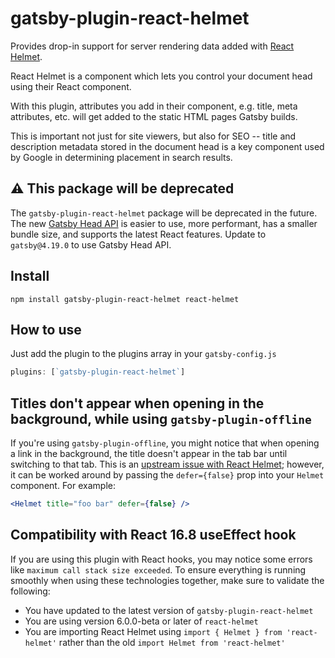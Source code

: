 # gatsby-plugin-react-helmet

Provides drop-in support for server rendering data added with
[React Helmet](https://github.com/nfl/react-helmet).

React Helmet is a component which lets you control your document head using
their React component.

With this plugin, attributes you add in their component, e.g. title, meta
attributes, etc. will get added to the static HTML pages Gatsby builds.

This is important not just for site viewers, but also for SEO -- title and description metadata stored in the document head is a key component used by Google in determining placement in search results.

## ⚠️ This package will be deprecated

The `gatsby-plugin-react-helmet` package will be deprecated in the future. The new [Gatsby Head API](https://www.gatsbyjs.com/docs/reference/built-in-components/gatsby-head/) is easier to use, more performant, has a smaller bundle size, and supports the latest React features. Update to `gatsby@4.19.0` to use Gatsby Head API.

## Install

```shell
npm install gatsby-plugin-react-helmet react-helmet
```

## How to use

Just add the plugin to the plugins array in your `gatsby-config.js`

```javascript
plugins: [`gatsby-plugin-react-helmet`]
```

## Titles don't appear when opening in the background, while using `gatsby-plugin-offline`

If you're using `gatsby-plugin-offline`, you might notice that when opening a link in the background, the title doesn't appear in the tab bar until switching to that tab. This is an [upstream issue with React Helmet](https://github.com/nfl/react-helmet/issues/315); however, it can be worked around by passing the `defer={false}` prop into your `Helmet` component. For example:

```jsx
<Helmet title="foo bar" defer={false} />
```

## Compatibility with React 16.8 useEffect hook

If you are using this plugin with React hooks, you may notice some errors like `maximum call stack size exceeded`. To ensure everything is running smoothly when using these technologies together, make sure to validate the following:

- You have updated to the latest version of `gatsby-plugin-react-helmet`
- You are using version 6.0.0-beta or later of `react-helmet`
- You are importing React Helmet using `import { Helmet } from 'react-helmet'` rather than the old `import Helmet from 'react-helmet'`
